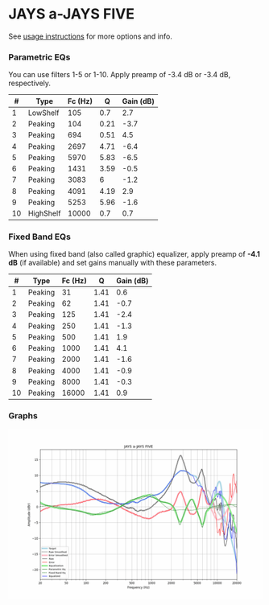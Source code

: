 # JAYS a-JAYS FIVE
See [usage instructions](https://github.com/jaakkopasanen/AutoEq#usage) for more options and info.

### Parametric EQs
You can use filters 1-5 or 1-10. Apply preamp of -3.4 dB or -3.4 dB, respectively.

|   # | Type      |   Fc (Hz) |    Q |   Gain (dB) |
|-----|-----------|-----------|------|-------------|
|   1 | LowShelf  |       105 | 0.7  |         2.7 |
|   2 | Peaking   |       104 | 0.21 |        -3.7 |
|   3 | Peaking   |       694 | 0.51 |         4.5 |
|   4 | Peaking   |      2697 | 4.71 |        -6.4 |
|   5 | Peaking   |      5970 | 5.83 |        -6.5 |
|   6 | Peaking   |      1431 | 3.59 |        -0.5 |
|   7 | Peaking   |      3083 | 6    |        -1.2 |
|   8 | Peaking   |      4091 | 4.19 |         2.9 |
|   9 | Peaking   |      5253 | 5.96 |        -1.6 |
|  10 | HighShelf |     10000 | 0.7  |         0.7 |

### Fixed Band EQs
When using fixed band (also called graphic) equalizer, apply preamp of **-4.1 dB** (if available) and set gains manually with these parameters.

|   # | Type    |   Fc (Hz) |    Q |   Gain (dB) |
|-----|---------|-----------|------|-------------|
|   1 | Peaking |        31 | 1.41 |         0.6 |
|   2 | Peaking |        62 | 1.41 |        -0.7 |
|   3 | Peaking |       125 | 1.41 |        -2.4 |
|   4 | Peaking |       250 | 1.41 |        -1.3 |
|   5 | Peaking |       500 | 1.41 |         1.9 |
|   6 | Peaking |      1000 | 1.41 |         4.1 |
|   7 | Peaking |      2000 | 1.41 |        -1.6 |
|   8 | Peaking |      4000 | 1.41 |        -0.9 |
|   9 | Peaking |      8000 | 1.41 |        -0.3 |
|  10 | Peaking |     16000 | 1.41 |         0.9 |

### Graphs
![](./JAYS%20a-JAYS%20FIVE.png)
